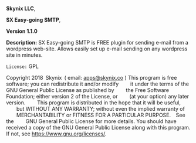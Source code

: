 **Skynix LLC**, 

**SX Easy-going SMTP**,

**Version 1.1.0** 

**Description:** SX Easy-going SMTP is FREE plugin for sending e-mail from a wordpress web-site.
Allows easily set up e-mail sending on any wordpress site in minutes.

`License:` GPL

Copyright 2018 Skynix ( email: apps@skynix.co )
    This program is free software; you can redistribute it and/or modify
    it under the terms of the GNU General Public License as published by
    the Free Software Foundation; either version 2 of the License, or
    (at your option) any later version.
    This program is distributed in the hope that it will be useful,
    but WITHOUT ANY WARRANTY; without even the implied warranty of
    MERCHANTABILITY or FITNESS FOR A PARTICULAR PURPOSE.  See the
    GNU General Public License for more details.
    You should have received a copy of the GNU General Public License
    along with this program.  If not, see <https://www.gnu.org/licenses/>.
